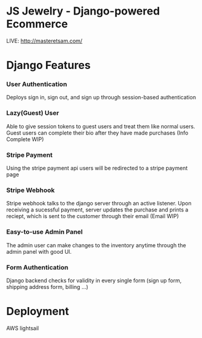 # JS Jewelry - Django-powered Ecommerce 
LIVE: http://masteretsam.com/

# Django Features
### User Authentication
Deploys sign in, sign out, and sign up through session-based authentication

### Lazy(Guest) User 
Able to give session tokens to guest users and treat them like normal users. Guest users can complete their bio after they have made purchases (Info Complete WIP)

### Stripe Payment
Using the stripe payment api users will be redirected to a stripe payment page

### Stripe Webhook
Stripe webhook talks to the django server through an active listener. Upon receiving a sucessful payment, server updates the purchase and prints a reciept, which is sent to the customer through their email (Email WIP)

### Easy-to-use Admin Panel
The admin user can make changes to the inventory anytime through the admin panel with good UI.

### Form Authentication
Django backend checks for validity in every single form (sign up form, shipping address form, billing ...)

# Deployment
AWS lightsail 
